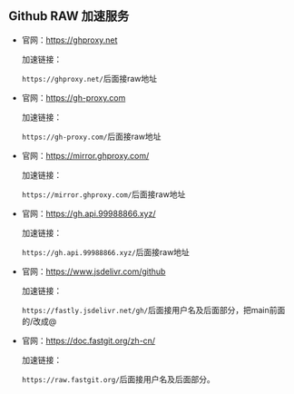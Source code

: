 ## Github RAW 加速服务 

- 官网：https://ghproxy.net

  加速链接：

  `https://ghproxy.net/`后面接raw地址




- 官网：https://gh-proxy.com

  加速链接：

  `https://gh-proxy.com/`后面接raw地址



- 官网：https://mirror.ghproxy.com/

  加速链接：

  `https://mirror.ghproxy.com/`后面接raw地址




- 官网：https://gh.api.99988866.xyz/

  加速链接：

  `https://gh.api.99988866.xyz/`后面接raw地址


  

- 官网：https://www.jsdelivr.com/github

  加速链接：

  `https://fastly.jsdelivr.net/gh/`后面接用户名及后面部分，把main前面的/改成@



- 官网：https://doc.fastgit.org/zh-cn/

  加速链接：
  
  `https://raw.fastgit.org/`后面接用户名及后面部分。




